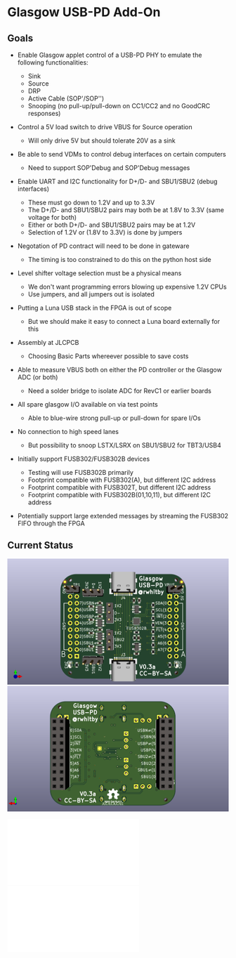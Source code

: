 # Glasgow USB-PD Add-On

## Goals

- Enable Glasgow applet control of a USB-PD PHY to emulate the following functionalities:
  - Sink
  - Source
  - DRP
  - Active Cable (SOP'/SOP'')
  - Snooping (no pull-up/pull-down on CC1/CC2 and no GoodCRC responses)

- Control a 5V load switch to drive VBUS for Source operation
  - Will only drive 5V but should tolerate 20V as a sink

- Be able to send VDMs to control debug interfaces on certain computers
  - Need to support SOP'Debug and SOP'Debug messages

- Enable UART and I2C functionality for D+/D- and SBU1/SBU2 (debug interfaces)
  - These must go down to 1.2V and up to 3.3V
  - The D+/D- and SBU1/SBU2 pairs may both be at 1.8V to 3.3V (same voltage for both)
  - Either or both D+/D- and SBU1/SBU2 pairs may be at 1.2V
  - Selection of 1.2V or (1.8V to 3.3V) is done by jumpers

- Negotation of PD contract will need to be done in gateware
  - The timing is too constrained to do this on the python host side

- Level shifter voltage selection must be a physical means
  - We don't want programming errors blowing up expensive 1.2V CPUs
  - Use jumpers, and all jumpers out is isolated

- Putting a Luna USB stack in the FPGA is out of scope
  - But we should make it easy to connect a Luna board externally for this

- Assembly at JLCPCB
  - Choosing Basic Parts whereever possible to save costs

- Able to measure VBUS both on either the PD controller or the Glasgow ADC (or both)
  - Need a solder bridge to isolate ADC for RevC1 or earlier boards

- All spare glasgow I/O available on via test points
  - Able to blue-wire strong pull-up or pull-down for spare I/Os

- No connection to high speed lanes
  - But possibility to snoop LSTX/LSRX on SBU1/SBU2 for TBT3/USB4

- Initially support FUSB302/FUSB302B devices
  - Testing will use FUSB302B primarily
  - Footprint compatible with FUSB302(A), but different I2C address
  - Footprint compatible with FUSB302T, but different I2C address
  - Footprint compatible with FUSB302B(01,10,11), but different I2C address

- Potentially support large extended messages by streaming the FUSB302 FIFO through the FPGA

## Current Status

![front](./usb-pd-addon-front.png)
![back](./usb-pd-addon-back.png)

![schematic](./usb-pd-addon.pdf)
![pcb](./usb-pd-addon-pcb.pdf)
